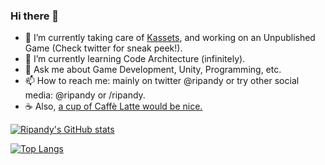 ### Hi there 👋

- 🔭  I’m currently taking care of [Kassets](https://github.com/kadinche/Kassets), and working on an Unpublished Game (Check twitter for sneak peek!).
- 🌱  I’m currently learning Code Architecture (infinitely).
- 💬  Ask me about Game Development, Unity, Programming, etc.
- 📫  How to reach me: mainly on twitter @ripandy or try other social media: @ripandy or /ripandy.
- ☕ Also, [a cup of Caffè Latte would be nice.](https://www.buymeacoffee.com/ripandy)

<!--
**ripandy/ripandy** is a ✨ _special_ ✨ repository because its `README.md` (this file) appears on your GitHub profile.

Here are some ideas to get you started:

- 🔭 I’m currently working on ...
- 🌱 I’m currently learning ...
- 👯 I’m looking to collaborate on ...
- 🤔 I’m looking for help with ...
- 💬 Ask me about ...
- 📫 How to reach me: ...
- 😄 Pronouns: ...
- ⚡ Fun fact: ...
-->

[![Ripandy's GitHub stats](https://github-readme-stats.vercel.app/api?username=ripandy)](https://github.com/anuraghazra/github-readme-stats)

[![Top Langs](https://github-readme-stats.vercel.app/api/top-langs/?username=ripandy&layout=compact)](https://github.com/anuraghazra/github-readme-stats)

